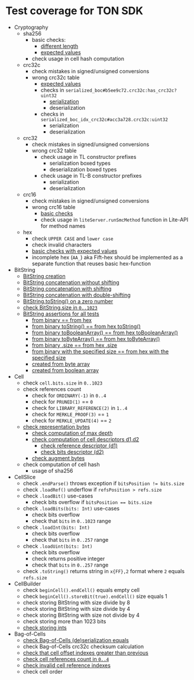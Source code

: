 # Test coverage for TON SDK

- Cryptography
    - sha256
        - basic checks:
            - [different length](https://github.com/ton-blockchain/ton/blob/eb86234a1120fc3f9c6b390f4471cfd92b875044/tdutils/test/crypto.cpp#L179)
            - [expected values](https://github.com/ton-blockchain/ton/blob/eb86234a1120fc3f9c6b390f4471cfd92b875044/tdutils/test/crypto.cpp#L243)
        - check usage in cell hash computation
    - crc32c
        - check mistakes in signed/unsigned conversions
        - wrong crc32c table
            - [expected values](https://github.com/ton-blockchain/ton/blob/eb86234a1120fc3f9c6b390f4471cfd92b875044/tdutils/test/crypto.cpp#L278)
            - checks in `serialized_boc#b5ee9c72.crc32c:has_crc32c?uint32`
                - [serialization](https://github.com/andreypfau/ton-kotlin/blob/363504ec96e821d4178dc09a2234377fd02808e9/ton-boc/src/commonMain/kotlin/org/ton/boc/BagOfCellsUtils.kt#L169)
                - deserialization
            - checks in `serialized_boc_idx_crc32c#acc3a728.crc32c:uint32`
                - serialization
                - deserialization
    - crc32
        - check mistakes in signed/unsigned conversions
        - wrong crc32 table
            - check usage in TL constructor prefixes
                - serialization boxed types
                - deserialization boxed types
            - check usage in TL-B constructor prefixes
                - serialization
                - deserialization
    - crc16
        - check mistakes in signed/unsigned conversions
        - wrong crc16 table
            - [basic checks](https://github.com/andreypfau/ton-kotlin/blob/main/ton-crypto/src/commonTest/kotlin/org/ton/crypto/Crc16Test.kt)
            - check usage in `liteServer.runSmcMethod` function in Lite-API for method names
    - hex
        - check `UPPER CASE` and `lower case`
        - check invalid characters
        - [basic checks with expected values](https://github.com/andreypfau/ton-kotlin/blob/main/ton-crypto/src/commonTest/kotlin/org/ton/crypto/HexTest.kt)
        - incomplete hex (`AA_`) aka Fift-hex should be implemented as a separate function that reuses basic
          hex-function
- BitString
    - [BitString creation](https://github.com/andreypfau/ton-kotlin/blob/363504ec96e821d4178dc09a2234377fd02808e9/ton-bitstring/src/commonTest/kotlin/org/ton/bitstring/BitStringTest.kt#L11)
    - [BitString concatenation without shifting](https://github.com/andreypfau/ton-kotlin/blob/363504ec96e821d4178dc09a2234377fd02808e9/ton-bitstring/src/commonTest/kotlin/org/ton/bitstring/BitStringTest.kt#L44)
    - [BitString concatenation with shifting](https://github.com/andreypfau/ton-kotlin/blob/363504ec96e821d4178dc09a2234377fd02808e9/ton-bitstring/src/commonTest/kotlin/org/ton/bitstring/BitStringTest.kt#L57)
    - [BitString concatenation with double-shifting](https://github.com/andreypfau/ton-kotlin/blob/363504ec96e821d4178dc09a2234377fd02808e9/ton-bitstring/src/commonTest/kotlin/org/ton/bitstring/BitStringTest.kt#L68)
    - [BitString.toString() on a zero number](https://github.com/andreypfau/ton-kotlin/blob/363504ec96e821d4178dc09a2234377fd02808e9/ton-bitstring/src/commonTest/kotlin/org/ton/bitstring/BitStringTest.kt#L107)
    - [check BitString.size in `0..1023`](https://github.com/andreypfau/ton-kotlin/blob/3b02ad6c729e14fff8c023801062f9505cc6ed4a/ton-bitstring/src/commonMain/kotlin/org/ton/bitstring/ByteBackedBitString.kt#L167)
    - [BitString assertions for all tests](https://github.com/andreypfau/ton-kotlin/blob/363504ec96e821d4178dc09a2234377fd02808e9/ton-bitstring/src/commonTest/kotlin/org/ton/bitstring/BitStringTest.kt#L114)
        - [from binary == from hex](https://github.com/andreypfau/ton-kotlin/blob/363504ec96e821d4178dc09a2234377fd02808e9/ton-bitstring/src/commonTest/kotlin/org/ton/bitstring/BitStringTest.kt#L119)
        - [from binary toString() == from hex toString()](https://github.com/andreypfau/ton-kotlin/blob/363504ec96e821d4178dc09a2234377fd02808e9/ton-bitstring/src/commonTest/kotlin/org/ton/bitstring/BitStringTest.kt#L121)
        - [from binary toBooleanArray() == from hex toBooleanArray()](https://github.com/andreypfau/ton-kotlin/blob/363504ec96e821d4178dc09a2234377fd02808e9/ton-bitstring/src/commonTest/kotlin/org/ton/bitstring/BitStringTest.kt#L125)
        - [from binary toByteArray() == from hex toByteArray()](https://github.com/andreypfau/ton-kotlin/blob/363504ec96e821d4178dc09a2234377fd02808e9/ton-bitstring/src/commonTest/kotlin/org/ton/bitstring/BitStringTest.kt#L126)
        - [from binary .size == from hex .size](https://github.com/andreypfau/ton-kotlin/blob/363504ec96e821d4178dc09a2234377fd02808e9/ton-bitstring/src/commonTest/kotlin/org/ton/bitstring/BitStringTest.kt#L127)
        - [from binary with the specified size == from hex with the specified size](https://github.com/andreypfau/ton-kotlin/blob/363504ec96e821d4178dc09a2234377fd02808e9/ton-bitstring/src/commonTest/kotlin/org/ton/bitstring/BitStringTest.kt#L128)
        - [created from byte array](https://github.com/andreypfau/ton-kotlin/blob/363504ec96e821d4178dc09a2234377fd02808e9/ton-bitstring/src/commonTest/kotlin/org/ton/bitstring/BitStringTest.kt#L132)
        - [created from boolean array](https://github.com/andreypfau/ton-kotlin/blob/363504ec96e821d4178dc09a2234377fd02808e9/ton-bitstring/src/commonTest/kotlin/org/ton/bitstring/BitStringTest.kt#L133)
- Cell
    - check `cell.bits.size` in `0..1023`
    - check references count
        - check for `ORDINARY(-1)` in `0..4`
        - check for `PRUNED(1)` == `0`
        - check for `LIBRARY_REFERENCE(2)` in `1..4`
        - check for `MERKLE_PROOF(3)` == `1`
        - check for `MERKLE_UPDATE(4)` == `2`
    - [check representation bytes](https://github.com/andreypfau/ton-kotlin/blob/363504ec96e821d4178dc09a2234377fd02808e9/ton-cell/src/commonMain/kotlin/org/ton/cell/DataCell.kt#L97)
        - [check computation of max depth](https://github.com/andreypfau/ton-kotlin/blob/363504ec96e821d4178dc09a2234377fd02808e9/ton-cell/src/commonTest/kotlin/org/ton/cell/CellTest.kt#L9)
        - [check computation of cell descriptors d1,d2](https://github.com/andreypfau/ton-kotlin/blob/363504ec96e821d4178dc09a2234377fd02808e9/ton-cell/src/commonTest/kotlin/org/ton/cell/CellTest.kt#L81)
            - [check reference descriptor (d1)](https://github.com/andreypfau/ton-kotlin/blob/363504ec96e821d4178dc09a2234377fd02808e9/ton-cell/src/commonMain/kotlin/org/ton/cell/DataCell.kt#L86)
            - [check bits descriptor (d2)](https://github.com/andreypfau/ton-kotlin/blob/363504ec96e821d4178dc09a2234377fd02808e9/ton-cell/src/commonMain/kotlin/org/ton/cell/DataCell.kt#L89)
        - [check augment bytes](https://github.com/andreypfau/ton-kotlin/blob/363504ec96e821d4178dc09a2234377fd02808e9/ton-cell/src/commonMain/kotlin/org/ton/cell/DataCell.kt#L92)
    - check computation of cell hash
        - usage of sha256
- CellSlice
    - check `.endParse()` throws exception if `bitsPosition != bits.size`
    - check `.loadRef()` underflow if `refsPosition > refs.size`
    - check `.loadBit()` use-cases
        - check bits overflow if `bitsPosition == bits.size`
    - check `.loadBits(bits: Int)` use-cases
        - check bits overflow
        - check that `bits` in `0..1023` range
    - check `.loadInt(bits: Int)`
        - check bits overflow
        - check that `bits` in `0..257` range
    - check `.loadUint(bits: Int)`
        - check bits overflow
        - check returns positive integer
        - check that `bits` in `0..257` range
    - check `.toString()` returns string in `x{FF},2` format where `2` equals `refs.size`
- CellBuilder
    - check `beginCell().endCell()` equals empty cell
    - check `beginCell().storeBit(true).endCell()` size equals 1
    - check storing BitString with size divide by 8
    - check storing BitString with size divide by 4
    - check storing BitString with size not divide by 4
    - check storing more than 1023 bits
    - [check storing ints](https://github.com/andreypfau/ton-kotlin/blob/addf79aeed62e87da74049aa1e720f96a791edde/ton-cell/src/commonTest/kotlin/org/ton/cell/CellBuilderTest.kt#L50)
- Bag-of-Cells
    - [check Bag-of-Cells (de)serialization equals](https://github.com/andreypfau/ton-kotlin/blob/addf79aeed62e87da74049aa1e720f96a791edde/ton-boc/src/jvmTest/kotlin/BagOfCellsTest.kt#L12)
    - check Bag-of-Cells crc32c checksum calculation
    - [check that cell offset indexes greater than previous](https://github.com/andreypfau/ton-kotlin/blob/addf79aeed62e87da74049aa1e720f96a791edde/ton-boc/src/commonMain/kotlin/org/ton/boc/BagOfCellsUtils.kt#L71)
    - [check cell references count in `0..4`](https://github.com/andreypfau/ton-kotlin/blob/addf79aeed62e87da74049aa1e720f96a791edde/ton-boc/src/commonMain/kotlin/org/ton/boc/BagOfCellsUtils.kt#L95)
    - [check invalid cell reference indexes](https://github.com/andreypfau/ton-kotlin/blob/addf79aeed62e87da74049aa1e720f96a791edde/ton-boc/src/commonMain/kotlin/org/ton/boc/BagOfCellsUtils.kt#L121)
    - check cell order